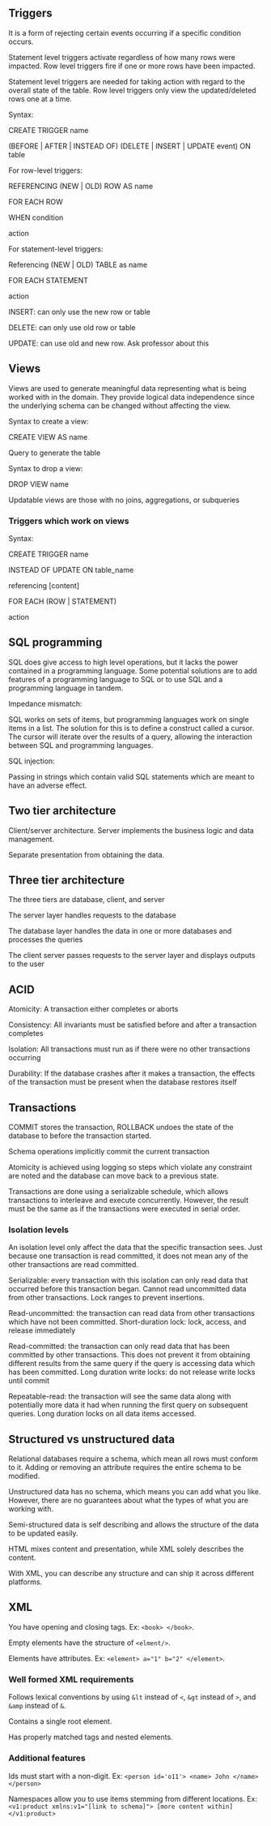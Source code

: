 ## Triggers

It is a form of rejecting certain events occurring if a specific 
condition occurs.

Statement level triggers activate regardless of how many rows were impacted.
Row level triggers fire if one or more rows have been impacted.

Statement level triggers are needed for taking action with regard to the 
overall state of the table. Row level triggers only view the updated/deleted
rows one at a time.

Syntax: 

CREATE TRIGGER name 

(BEFORE | AFTER | INSTEAD OF) (DELETE | INSERT | UPDATE event) ON table

For row-level triggers:

REFERENCING (NEW | OLD) ROW AS name

FOR EACH ROW

WHEN condition

action

For statement-level triggers:

Referencing (NEW | OLD) TABLE as name

FOR EACH STATEMENT 

action




INSERT: can only use the new row or table

DELETE: can only use old row or table

UPDATE: can use old and new row. Ask professor about this


## Views

Views are used to generate meaningful data representing what is being 
worked with in the domain. They provide logical data independence
since the underlying schema can be changed without affecting the view.

Syntax to create a view: 

CREATE VIEW AS name 

Query to generate the table

Syntax to drop a view:

DROP VIEW name

Updatable views are those with no joins, aggregations, or subqueries

### Triggers which work on views

Syntax: 

CREATE TRIGGER name

INSTEAD OF UPDATE ON table_name

referencing [content]

FOR EACH (ROW | STATEMENT)

action

## SQL programming

SQL does give access to high level operations, but it lacks the power 
contained in a programming language. Some potential solutions are 
to add features of a programming language to SQL or to use SQL and 
a programming language in tandem.

Impedance mismatch: 

SQL works on sets of items, but programming languages work on single items in 
a list. The solution for this is to define a construct called a cursor.
The cursor will iterate over the results of a query, allowing the 
interaction between SQL and programming languages.

SQL injection:

Passing in strings which contain valid SQL statements which are meant 
to have an adverse effect.


## Two tier architecture

Client/server architecture. Server implements the business logic and 
data management.

Separate presentation from obtaining the data.

## Three tier architecture

The three tiers are database, client, and server

The server layer handles requests to the database 

The database layer handles the data in one or more databases and processes the queries

The client server passes requests to the server layer and displays outputs to the user

## ACID

Atomicity: A transaction either completes or aborts

Consistency: All invariants must be satisfied before and after a transaction completes

Isolation: All transactions must run as if there were no other transactions occurring

Durability: If the database crashes after it makes a transaction, the effects of the 
transaction must be present when the database restores itself


## Transactions

COMMIT stores the transaction, ROLLBACK undoes the state of the database to before the transaction started.

Schema operations implicitly commit the current transaction

Atomicity is achieved using logging so steps which violate any constraint are noted and 
the database can move back to a previous state.

Transactions are done using a serializable schedule, which allows transactions to interleave 
and execute concurrently. However, the result must be the same as if the transactions were 
executed in serial order.

### Isolation levels

An isolation level only affect the data that the specific transaction sees. Just because 
one transaction is read committed, it does not mean any of the other transactions are 
read committed. 

Serializable: every transaction with this isolation can only read data that occurred before 
this transaction began. Cannot read uncommitted data from other transactions. Lock ranges to
prevent insertions.

Read-uncommitted: the transaction can read data from other transactions which have not been 
committed. Short-duration lock: lock, access, and release immediately


Read-committed: the transaction can only read data that has been committed by other transactions.
This does not prevent it from obtaining different results from the same query if the 
query is accessing data which has been committed. Long duration write locks: do not release 
write locks until commit

Repeatable-read: the transaction will see the same data along with potentially more data 
it had when running the first query on subsequent queries. Long duration locks on all 
data items accessed.


## Structured vs unstructured data

Relational databases require a schema, which mean all rows must conform to it. Adding or 
removing an attribute requires the entire schema to be modified.

Unstructured data has no schema, which means you can add what you like. However, there are 
no guarantees about what the types of what you are working with.

Semi-structured data is self describing and allows the structure of the data to be updated easily.

HTML mixes content and presentation, while XML solely describes the content.

With XML, you can describe any structure and can ship it across different platforms. 

## XML

You have opening and closing tags. Ex: `<book> </book>`.

Empty elements have the structure of `<elment/>`.

Elements have attributes. Ex: `<element> a="1" b="2" </element>`.

### Well formed XML requirements

Follows lexical conventions by using `&lt` instead of `<`, `&gt` instead of `>`, and `&amp` instead of `&`.

Contains a single root element.

Has properly matched tags and nested elements.

### Additional features

Ids must start with a non-digit. Ex: `<person id='o11'> <name> John </name>  </person>`

Namespaces allow you to use items stemming from different locations. Ex: `<v1:product xmlns:v1="[link to schema]"> [more content within] </v1:product>`
